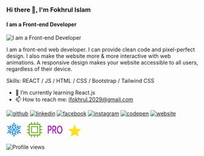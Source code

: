 ### Hi there 👋, I'm Fokhrul Islam
#### I am a Front-end Developer
![I am a Front-end Developer](https://drive.google.com/file/d/1jm8C_3GIN5CjACWRTYHyEKIB15Fhoisv/view?usp=drive_link)

I am a front-end web developer. I can provide clean code and pixel-perfect design. I also make the website more & more interactive with web animations. A responsive design makes your website accessible to all users, regardless of their device.

Skills: REACT / JS / HTML / CSS / Bootstrap / Tailwind CSS 

- 🌱 I’m currently learning React.js 
- 📫 How to reach me: ifokhrul.2029@gmail.com 


[<img src='https://cdn.jsdelivr.net/npm/simple-icons@3.0.1/icons/github.svg' alt='github' height='40'>](https://github.com/https://github.com/fokhrul2029)  [<img src='https://cdn.jsdelivr.net/npm/simple-icons@3.0.1/icons/linkedin.svg' alt='linkedin' height='40'>](https://www.linkedin.com/in/fokhrul2029/)  [<img src='https://cdn.jsdelivr.net/npm/simple-icons@3.0.1/icons/facebook.svg' alt='facebook' height='40'>](https://www.facebook.com/ifokhrul.2029)  [<img src='https://cdn.jsdelivr.net/npm/simple-icons@3.0.1/icons/instagram.svg' alt='instagram' height='40'>](https://www.instagram.com/ifokhrul.2029/)  [<img src='https://cdn.jsdelivr.net/npm/simple-icons@3.0.1/icons/codepen.svg' alt='codepen' height='40'>](https://codepen.io/fokhrul2029)  [<img src='https://cdn.jsdelivr.net/npm/simple-icons@3.0.1/icons/icloud.svg' alt='website' height='40'>](https://fokhrul2029.netlify.app/)  

<a href='https://archiveprogram.github.com/'><img src='https://raw.githubusercontent.com/acervenky/animated-github-badges/master/assets/acbadge.gif' width='40' height='40'></a> <a href='https://docs.github.com/en/developers'><img src='https://raw.githubusercontent.com/acervenky/animated-github-badges/master/assets/devbadge.gif' width='40' height='40'></a> <a href='https://github.com/pricing'><img src='https://raw.githubusercontent.com/acervenky/animated-github-badges/master/assets/pro.gif' width='40' height='40'></a> <a href='https://stars.github.com/'><img src='https://raw.githubusercontent.com/acervenky/animated-github-badges/master/assets/starbadge.gif' width='35' height='35'></a> 

![Profile views](https://gpvc.arturio.dev/https://github.com/fokhrul2029)  